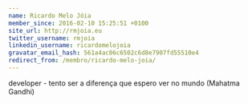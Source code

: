 ```yaml
---
name: Ricardo Melo Jóia
member_since: 2016-02-10 15:25:51 +0100
site_url: http://rmjoia.eu
twitter_username: rmjoia
linkedin_username: ricardomelojoia
gravatar_email_hash: 561a4ac06c6502c6d8e7907fd55510e4
redirect_from: /membro/ricardo-melo-joia/
---
```

developer - tento ser a diferença que espero ver no mundo (Mahatma Gandhi)
